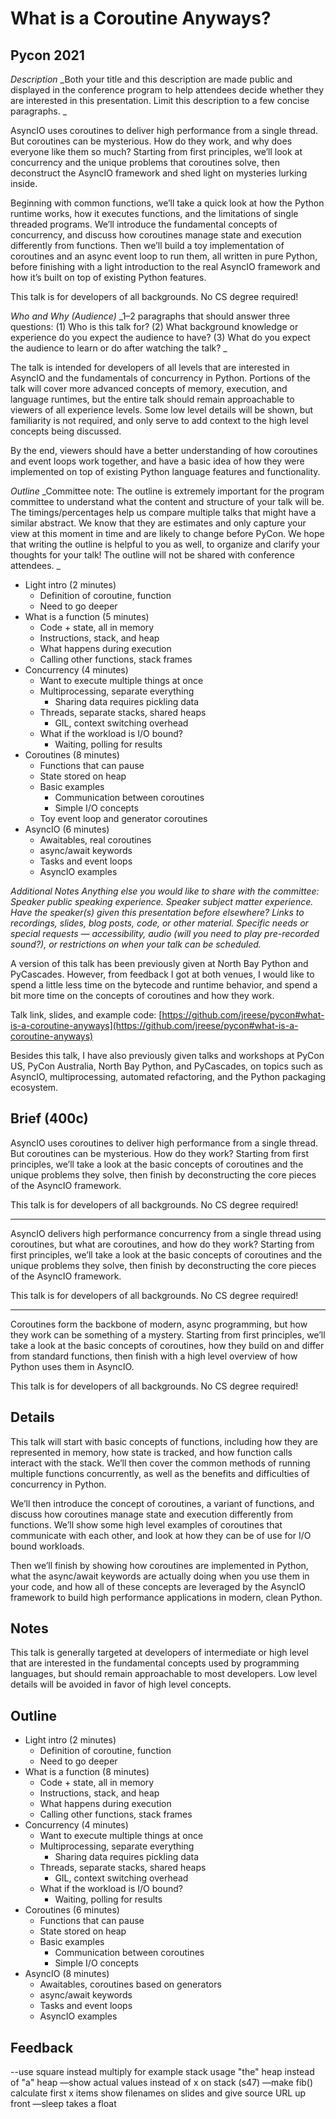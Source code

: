 # What is a Coroutine Anyways?

## Pycon 2021

_Description_
_Both your title and this description are made public and displayed in the conference program to help attendees decide whether they are interested in this presentation. Limit this description to a few concise paragraphs. _

AsyncIO uses coroutines to deliver high performance from a single thread. But coroutines can be mysterious. How do they work, and why does everyone like them so much? Starting from first principles, we’ll look at concurrency and the unique problems that coroutines solve, then deconstruct the AsyncIO framework and shed light on mysteries lurking inside.

Beginning with common functions, we’ll take a quick look at how the Python runtime works, how it executes functions, and the limitations of single threaded programs. We’ll introduce the fundamental concepts of concurrency, and discuss how coroutines manage state and execution differently from functions. Then we’ll build a toy implementation of coroutines and an async event loop to run them, all written in pure Python, before finishing with a light introduction to the real AsyncIO framework and how it’s built on top of existing Python features.

This talk is for developers of all backgrounds. No CS degree required!


_Who and Why (Audience)_
_1–2 paragraphs that should answer three questions: (1) Who is this talk for? (2) What background knowledge or experience do you expect the audience to have? (3) What do you expect the audience to learn or do after watching the talk? _

The talk is intended for developers of all levels that are interested in AsyncIO and the fundamentals of concurrency in Python. Portions of the talk will cover more advanced concepts of memory, execution, and language runtimes, but the entire talk should remain approachable to viewers of all experience levels. Some low level details will be shown, but familiarity is not required, and only serve to add context to the high level concepts being discussed. 

By the end, viewers should have a better understanding of how coroutines and event loops work together, and have a basic idea of how they were implemented on top of existing Python language features and functionality.

_Outline_
_Committee note: The outline is extremely important for the program committee to understand what the content and structure of your talk will be. The timings/percentages help us compare multiple talks that might have a similar abstract. We know that they are estimates and only capture your view at this moment in time and are likely to change before PyCon. We hope that writing the outline is helpful to you as well, to organize and clarify your thoughts for your talk! The outline will not be shared with conference attendees. _

* Light intro (2 minutes)
	* Definition of coroutine, function
	* Need to go deeper
* What is a function (5 minutes)
	* Code + state, all in memory 
	* Instructions, stack, and heap
	* What happens during execution
	* Calling other functions, stack frames
* Concurrency (4 minutes)
	* Want to execute multiple things at once
	* Multiprocessing, separate everything
		* Sharing data requires pickling data
	* Threads, separate stacks, shared heaps
		* GIL, context switching overhead
	* What if the workload is I/O bound?
		* Waiting, polling for results
* Coroutines (8 minutes)
	* Functions that can pause
	* State stored on heap
	* Basic examples
		* Communication between coroutines
		* Simple I/O concepts
	* Toy event loop and generator coroutines
* AsyncIO (6 minutes)
	* Awaitables, real coroutines
	* async/await keywords 
	* Tasks and event loops
	* AsyncIO examples

_Additional Notes_
_Anything else you would like to share with the committee: Speaker public speaking experience. Speaker subject matter experience. Have the speaker(s) given this presentation before elsewhere? Links to recordings, slides, blog posts, code, or other material. Specific needs or special requests — accessibility, audio (will you need to play pre-recorded sound?), or restrictions on when your talk can be scheduled._

A version of this talk has been previously given at North Bay Python and PyCascades. However, from feedback I got at both venues, I  would like to  spend a little less time on the bytecode and runtime behavior, and spend a bit more time on the concepts of coroutines and how they work. 

Talk link, slides, and example code: [https://github.com/jreese/pycon#what-is-a-coroutine-anyways](https://github.com/jreese/pycon#what-is-a-coroutine-anyways)

Besides this talk, I have also previously given talks and workshops at PyCon US, PyCon Australia, North Bay Python, and PyCascades, on topics such as AsyncIO, multiprocessing, automated refactoring, and the Python packaging ecosystem.

## Brief (400c)
AsyncIO uses coroutines to deliver high performance from a single thread.  But coroutines can be mysterious. How do they work? Starting from first principles, we’ll take a look at the basic concepts of coroutines and the unique problems they solve, then finish by deconstructing the core pieces of the AsyncIO framework.

This talk is for developers of all backgrounds. No CS degree required!

---- 

AsyncIO delivers high performance concurrency from a single thread using coroutines, but what are coroutines, and how do they work? Starting from first principles, we’ll take a look at the basic concepts of coroutines and the unique problems they solve, then finish by deconstructing the core pieces of the AsyncIO framework.

This talk is for developers of all backgrounds. No CS degree required!

---- 

Coroutines form the backbone of modern, async programming, but how they work can be something of a mystery. Starting from first principles, we’ll take a look at the basic concepts of coroutines, how they build on and differ from standard functions, then finish with a high level overview of how Python uses them in AsyncIO.

This talk is for developers of all backgrounds. No CS degree required!

## Details
This talk will start with basic concepts of functions, including how they are represented in memory, how state is tracked, and how function calls interact with the stack. We’ll then cover the common methods of running multiple functions concurrently, as well as the benefits and difficulties of concurrency in Python.  

We’ll then introduce the concept of coroutines, a variant of functions, and discuss how coroutines manage state and execution differently from functions. We’ll show some high level examples of coroutines that communicate with each other, and look at how they can be of use for I/O bound workloads. 

Then we’ll finish by showing how coroutines are implemented in Python, what the async/await keywords are actually doing when you use them in your code, and how all of these concepts are leveraged by the AsyncIO framework to build high performance applications in modern, clean Python.


## Notes
This talk is generally targeted at developers of intermediate or high level that are interested in the fundamental concepts used by programming languages, but should remain approachable to most developers. Low level details will be avoided in favor of high level concepts.

## Outline
* Light intro (2 minutes)
	* Definition of coroutine, function
	* Need to go deeper
* What is a function (8 minutes)
	* Code + state, all in memory 
	* Instructions, stack, and heap
	* What happens during execution
	* Calling other functions, stack frames
* Concurrency (4 minutes)
	* Want to execute multiple things at once
	* Multiprocessing, separate everything
		* Sharing data requires pickling data
	* Threads, separate stacks, shared heaps
		* GIL, context switching overhead
	* What if the workload is I/O bound?
		* Waiting, polling for results
* Coroutines (6 minutes)
	* Functions that can pause
	* State stored on heap
	* Basic examples
		* Communication between coroutines
		* Simple I/O concepts
* AsyncIO (8 minutes)
	* Awaitables, coroutines based on generators
	* async/await keywords 
	* Tasks and event loops
	* AsyncIO examples

## Feedback

--use square instead multiply for example stack usage
"the" heap instead of "a" heap
—show actual values instead of x on stack (s47)
—make fib() calculate first x items
show filenames on slides and give source URL up front
—sleep takes a float


